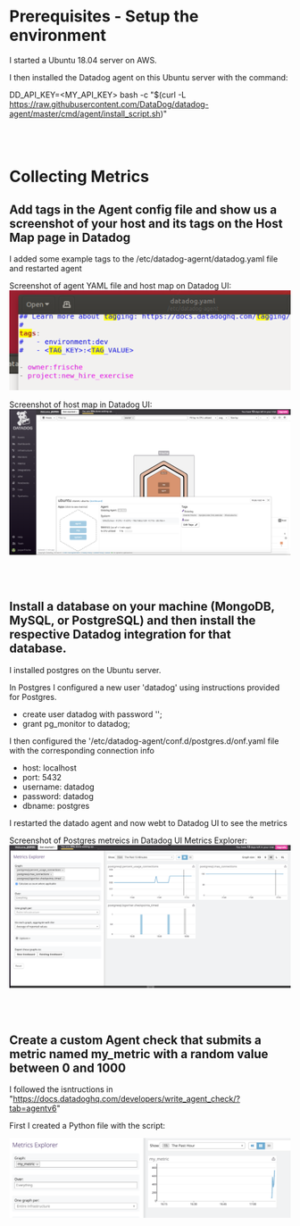 # Prerequisites - Setup the environment

I started a Ubuntu 18.04 server on AWS.

I then installed the Datadog agent on this Ubuntu server with the command:

DD_API_KEY=<MY_API_KEY> bash -c "$(curl -L https://raw.githubusercontent.com/DataDog/datadog-agent/master/cmd/agent/install_script.sh)"

<br/>
<br/>

# Collecting Metrics

## Add tags in the Agent config file and show us a screenshot of your host and its tags on the Host Map page in Datadog

I added some example tags to the /etc/datadog-agernt/datadog.yaml file and restarted agent

Screenshot of agent YAML file and host map on Datadog UI:
![YAML file with tags](./YAML_file_with_tags.png)

Screenshot of host map in Datadog UI:
![Host map with tags](./Host_map_with_tags.png)


<br/>
<br/>

## Install a database on your machine (MongoDB, MySQL, or PostgreSQL) and then install the respective Datadog integration for that database.

I installed postgres on the Ubuntu server.

In Postgres I configured a new user 'datadog' using instructions provided for Postgres.

- create user datadog with password '<PASSWORD>';
- grant pg_monitor to datadog;
  
I then configured the '/etc/datadog-agent/conf.d/postgres.d/onf.yaml file with the corresponding connection info

- host: localhost
- port: 5432
- username: datadog
- password: datadog
- dbname: postgres

I restarted the datado agent and now webt to Datadog UI to see the metrics

Screenshot of Postgres metreics in Datadog UI Metrics Explorer:
![Postgres metrics](./Postgres_metrics.png)

<br/>
<br/>

## Create a custom Agent check that submits a metric named my_metric with a random value between 0 and 1000

I followed the isntructions in "https://docs.datadoghq.com/developers/write_agent_check/?tab=agentv6"

First I created a Python file with the script:


![My Metric](./My_metric.png)






